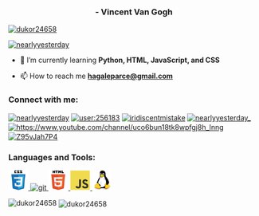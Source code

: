 <h3 align="center">- Vincent Van Gogh</h3>

<p align="left"> <a href="https://github.com/ryo-ma/github-profile-trophy"><img src="https://github-profile-trophy.vercel.app/?username=dukor24658" alt="dukor24658" /></a> </p>

<p align="left"> <a href="https://twitter.com/nearlyyesterday" target="blank"><img src="https://img.shields.io/twitter/follow/nearlyyesterday?logo=twitter&style=for-the-badge" alt="nearlyyesterday" /></a> </p>

- 🌱 I’m currently learning **Python, HTML, JavaScript, and CSS**

- 📫 How to reach me **hagaleparce@gmail.com**

<h3 align="left">Connect with me:</h3>
<p align="left">
<a href="https://twitter.com/nearlyyesterday" target="blank"><img align="center" src="https://raw.githubusercontent.com/rahuldkjain/github-profile-readme-generator/master/src/images/icons/Social/twitter.svg" alt="nearlyyesterday" height="30" width="40" /></a>
<a href="https://stackoverflow.com/users/user:dukor24658" target="blank"><img align="center" src="https://raw.githubusercontent.com/rahuldkjain/github-profile-readme-generator/master/src/images/icons/Social/stack-overflow.svg" alt="user:256183" height="30" width="40" /></a>
<a href="https://fb.com/iridiscentmistake" target="blank"><img align="center" src="https://raw.githubusercontent.com/rahuldkjain/github-profile-readme-generator/master/src/images/icons/Social/facebook.svg" alt="iridiscentmistake" height="30" width="40" /></a>
<a href="https://instagram.com/nearlyyesterday_" target="blank"><img align="center" src="https://raw.githubusercontent.com/rahuldkjain/github-profile-readme-generator/master/src/images/icons/Social/instagram.svg" alt="nearlyyesterday_" height="30" width="40" /></a>
<a href="https://www.youtube.com/c/https://www.youtube.com/channel/uco6bun18tk8wpfgj8h_lnng" target="blank"><img align="center" src="https://raw.githubusercontent.com/rahuldkjain/github-profile-readme-generator/master/src/images/icons/Social/youtube.svg" alt="https://www.youtube.com/channel/uco6bun18tk8wpfgj8h_lnng" height="30" width="40" /></a>
<a href="https://discord.gg/Z95vJah7P4" target="blank"><img align="center" src="https://raw.githubusercontent.com/rahuldkjain/github-profile-readme-generator/master/src/images/icons/Social/discord.svg" alt="Z95vJah7P4" height="30" width="40" /></a>
</p>

<h3 align="left">Languages and Tools:</h3>
<p align="left"> <a href="https://www.w3schools.com/css/" target="_blank"> <img src="https://raw.githubusercontent.com/devicons/devicon/master/icons/css3/css3-original-wordmark.svg" alt="css3" width="40" height="40"/> </a> <a href="https://git-scm.com/" target="_blank"> <img src="https://www.vectorlogo.zone/logos/git-scm/git-scm-icon.svg" alt="git" width="40" height="40"/> </a> <a href="https://www.w3.org/html/" target="_blank"> <img src="https://raw.githubusercontent.com/devicons/devicon/master/icons/html5/html5-original-wordmark.svg" alt="html5" width="40" height="40"/> </a> <a href="https://developer.mozilla.org/en-US/docs/Web/JavaScript" target="_blank"> <img src="https://raw.githubusercontent.com/devicons/devicon/master/icons/javascript/javascript-original.svg" alt="javascript" width="40" height="40"/> </a> <a href="https://www.linux.org/" target="_blank"> <img src="https://raw.githubusercontent.com/devicons/devicon/master/icons/linux/linux-original.svg" alt="linux" width="40" height="40"/> </a> </p>

<p><img align="left" src="https://github-readme-stats.vercel.app/api/top-langs?username=dukor24658&show_icons=true&theme=dark&locale=en&layout=compact" alt="dukor24658" /></p>

<p>&nbsp;<img align="center" src="https://github-readme-stats.vercel.app/api?username=dukor24658&show_icons=true&theme=dark&locale=en" alt="dukor24658" /></p>
